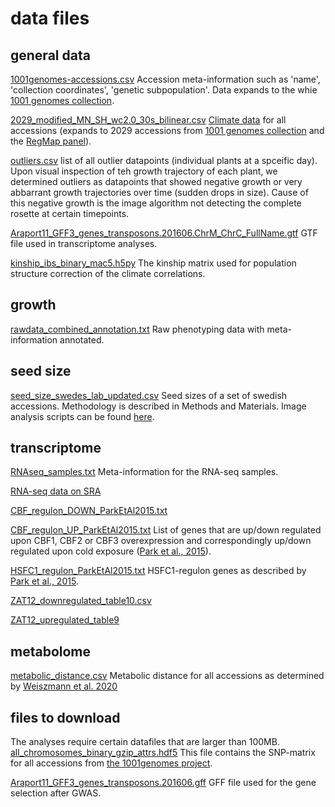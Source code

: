 # data files

## general data
[1001genomes-accessions.csv](1001genomes-accessions.csv)
    Accession meta-information such as 'name', 'collection coordinates', 'genetic subpopulation'.
    Data expands to the whie [1001 genomes collection](https://www.1001genomes.org).

[2029_modified_MN_SH_wc2.0_30s_bilinear.csv](2029_modified_MN_SH_wc2.0_30s_bilinear.csv)
    [Climate data](https://www.worldclim.org) for all accessions (expands to 2029 accessions from [1001 genomes collection](https://www.1001genomes.org) and the [RegMap panel](https://pubmed.ncbi.nlm.nih.gov/22231484/)).

[outliers.csv](outliers.csv)
    list of all outlier datapoints (individual plants at a spceific day). Upon visual inspection of teh growth trajectory of each plant, we determined outliers as datapoints that showed negative growth or very abbarrant growth trajectories over time (sudden drops in size). Cause of this negative growth is the image algorithm not detecting the complete rosette at certain timepoints.

[Araport11_GFF3_genes_transposons.201606.ChrM_ChrC_FullName.gtf](Araport11_GFF3_genes_transposons.201606.ChrM_ChrC_FullName.gtf)
    GTF file used in transcriptome analyses.

[kinship_ibs_binary_mac5.h5py](kinship_ibs_binary_mac5.h5py)
    The kinship matrix used for population structure correction of the climate correlations.

## growth
[rawdata_combined_annotation.txt](rawdata_combined_annotation.txt)
    Raw phenotyping data with meta-information annotated.

## seed size
[seed_size_swedes_lab_updated.csv](seed_size_swedes_lab_updated.csv)
    Seed sizes of a set of swedish accessions. Methodology is described in Methods and Materials. Image analysis scripts can be found [here](https://github.com/vevel/seed_size).

## transcriptome
[RNAseq_samples.txt](RNAseq_samples.txt)
    Meta-information for the RNA-seq samples.

[RNA-seq data on SRA](http://www.ncbi.nlm.nih.gov/bioproject/807069)

[CBF_regulon_DOWN_ParkEtAl2015.txt](CBF_regulon_DOWN_ParkEtAl2015.txt)

[CBF_regulon_UP_ParkEtAl2015.txt](CBF_regulon_UP_ParkEtAl2015.txt)
    List of genes that are up/down regulated upon CBF1, CBF2 or CBF3 overexpression and correspondingly up/down regulated upon cold exposure ([Park et al., 2015](https://onlinelibrary.wiley.com/doi/10.1111/tpj.12796)).

[HSFC1_regulon_ParkEtAl2015.txt](HSFC1_regulon_ParkEtAl2015.txt)
    HSFC1-regulon genes as described by [Park et al., 2015](https://onlinelibrary.wiley.com/doi/10.1111/tpj.12796).

[ZAT12_downregulated_table10.csv](ZAT12_downregulated_table10.csv)

[ZAT12_upregulated_table9](ZAT12_upregulated_table9.csv)

## metabolome
[metabolic_distance.csv](metabolic_distance.csv)
    Metabolic distance for all accessions as determined by [Weiszmann et al. 2020](https://www.biorxiv.org/content/10.1101/2020.09.24.311092v1)

## files to download
The analyses require certain datafiles that are larger than 100MB.
[all_chromosomes_binary_gzip_attrs.hdf5](https://1001genomes.org/data/GMI-MPI/releases/v3.1/SNP_matrix_imputed_hdf5/)
    This file contains the SNP-matrix for all accessions from [the 1001genomes project](https://1001genomes.org/).

[Araport11_GFF3_genes_transposons.201606.gff](https://www.arabidopsis.org/download_files/Genes/Araport11_genome_release/archived/Araport11_GFF3_genes_transposons.201606.gff.gz)
    GFF file used for the gene selection after GWAS.